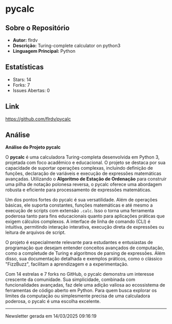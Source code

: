 # pycalc

## Sobre o Repositório
- **Autor:** flrdv
- **Descrição:** Turing-complete calculator on python3
- **Linguagem Principal:** Python

## Estatísticas
- Stars: 14
- Forks: 7
- Issues Abertas: 0

## Link
https://github.com/flrdv/pycalc


## Análise
**Análise do Projeto pycalc**  

O **pycalc** é uma calculadora Turing-completa desenvolvida em Python 3, projetada com foco acadêmico e educacional. O projeto se destaca por sua capacidade de suportar operações complexas, incluindo definição de funções, declaração de variáveis e execução de expressões matemáticas avançadas. Utilizando o **Algoritmo de Estação de Ordenação** para construir uma pilha de notação polonesa reversa, o pycalc oferece uma abordagem robusta e eficiente para processamento de expressões matemáticas.  

Um dos pontos fortes do pycalc é sua versatilidade. Além de operações básicas, ele suporta constantes, funções matemáticas e até mesmo a execução de scripts com extensão `.calc`. Isso o torna uma ferramenta poderosa tanto para fins educacionais quanto para aplicações práticas que exigem cálculos complexos. A interface de linha de comando (CLI) é intuitiva, permitindo interação interativa, execução direta de expressões ou leitura de arquivos de script.  

O projeto é especialmente relevante para estudantes e entusiastas de programação que desejam entender conceitos avançados de computação, como a completude de Turing e algoritmos de parsing de expressões. Além disso, sua documentação detalhada e exemplos práticos, como o clássico "FizzBuzz", facilitam a aprendizagem e a experimentação.  

Com 14 estrelas e 7 forks no GitHub, o pycalc demonstra um interesse crescente da comunidade. Sua simplicidade, combinada com funcionalidades avançadas, faz dele uma adição valiosa ao ecossistema de ferramentas de código aberto em Python. Para quem busca explorar os limites da computação ou simplesmente precisa de uma calculadora poderosa, o pycalc é uma escolha excelente.

---
Newsletter gerada em 14/03/2025 09:16:19

